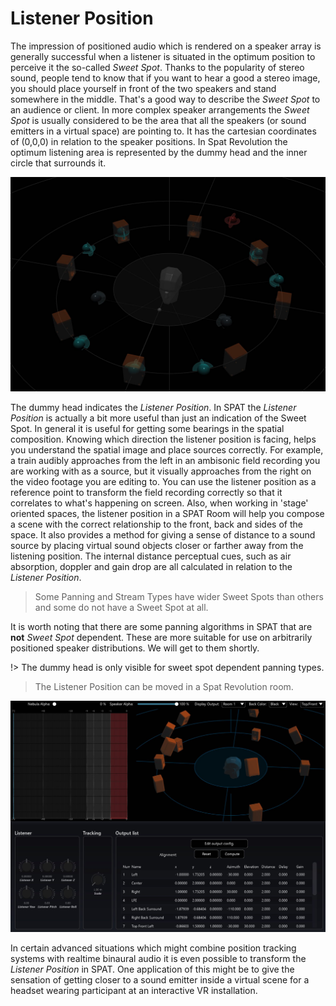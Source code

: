 # Listener Position

The impression of positioned audio which is rendered on a speaker array is generally successful when a listener is situated in the optimum position to perceive it the so-called _Sweet Spot_. Thanks to the popularity of stereo sound, people tend to know that if you want to hear a good a stereo image, you should place yourself in front of the two speakers and stand somewhere in the middle. That's a good way to describe the _Sweet Spot_ to an audience or client. In more complex speaker arrangements the _Sweet Spot_ is usually considered to be the area that all the speakers (or sound emitters in a virtual space) are pointing to. It has the cartesian coordinates of (0,0,0) in relation to the speaker positions. In Spat Revolution the optimum listening area is represented by the dummy head and the inner circle that surrounds it.

![](include/SpatRevolution_UserGuide_-058.jpg)


The dummy head indicates the _Listener Position_. In SPAT the _Listener Position_ is actually a bit more useful than just an indication of the Sweet Spot. In general it is useful for getting some bearings in the spatial composition. Knowing which direction the listener position is facing, helps you understand the spatial image and place sources correctly. For example, a train audibly approaches from the left in an ambisonic field recording you are working with as a source, but it visually approaches from the right on the video footage you are editing to. You can use the listener position as a reference point to transform the field recording correctly so that it correlates to what's happening on screen. Also, when working in 'stage' oriented spaces, the listener position in a SPAT Room will help you compose a scene with the correct relationship to the front, back and sides of the space. It also provides a method for giving a sense of distance to a sound source by placing virtual sound objects closer or farther away from the listening position. The internal distance perceptual cues, such as air absorption, doppler and gain drop are all calculated in relation to the _Listener Position_.


> Some Panning and Stream Types have wider Sweet Spots than others and some do not have a Sweet Spot at all.

It is worth noting that there are some panning algorithms in SPAT that are **not** _Sweet Spot_ dependent. These are more suitable for use on arbitrarily positioned speaker distributions. We will get to them shortly.

!> The dummy head is only visible for sweet spot dependent panning types.

> The Listener Position can be moved in a Spat Revolution room.

![](include/SpatRevolution_UserGuide_-060.jpg)

In certain advanced situations which might combine position tracking systems with realtime binaural audio it is even possible to transform the _Listener Position_ in SPAT. One application of this might be to give the sensation of getting closer to a sound emitter inside a virtual scene for a headset wearing participant at an interactive VR installation.
